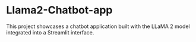 # Llama2-Chatbot-app
This project showcases a chatbot application built with the LLaMA 2 model integrated into a Streamlit interface. 

